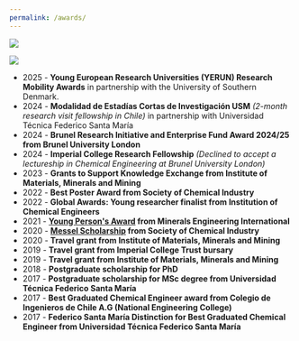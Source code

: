 ```yaml
---
permalink: /awards/
---
```


![](/_pages/2.png)

![](/_pages/awards2.png)
* 2025 - **Young European Research Universities (YERUN) Research Mobility Awards** in partnership with the University of Southern Denmark.
* 2024 - **Modalidad de Estadías Cortas de Investigación USM** _(2-month research visit fellowship in Chile)_ in partnership with Universidad Técnica Federico Santa María
* 2024 - **Brunel Research Initiative and Enterprise Fund Award 2024/25 from Brunel University London**
* 2024 - **Imperial College Research Fellowship** _(Declined to accept a lectureship in Chemical Engineering at Brunel University London)_
* 2023 - **Grants to Support Knowledge Exchange from Institute of Materials, Minerals and Mining**
* 2022 - **Best Poster Award from Society of Chemical Industry**
* 2022 - **Global Awards: Young researcher finalist from Institution of Chemical Engineers**
* 2021 - **[Young Person's Award](https://min-eng.blogspot.com/2022/03/mei-young-persons-award-2021-to-paulina.html) from Minerals Engineering International**
* 2020 - **[Messel Scholarship](https://www.soci.org/en/news/awards/scholars/2020-paulina-quintanilla) from Society of Chemical Industry**
* 2020 - **Travel grant from Institute of Materials, Minerals and Mining**
* 2019 - **Travel grant from Imperial College Trust bursary**
* 2019 - **Travel grant from Institute of Materials, Minerals and Mining**
* 2018 - **Postgraduate scholarship for PhD**
* 2017 - **Postgraduate scholarship for MSc degree from Universidad Técnica Federico Santa María**
* 2017 - **Best Graduated Chemical Engineer award from Colegio de Ingenieros de Chile A.G (National Engineering College)**
* 2017 - **Federico Santa María Distinction for Best Graduated Chemical Engineer from Universidad Técnica Federico Santa María**
